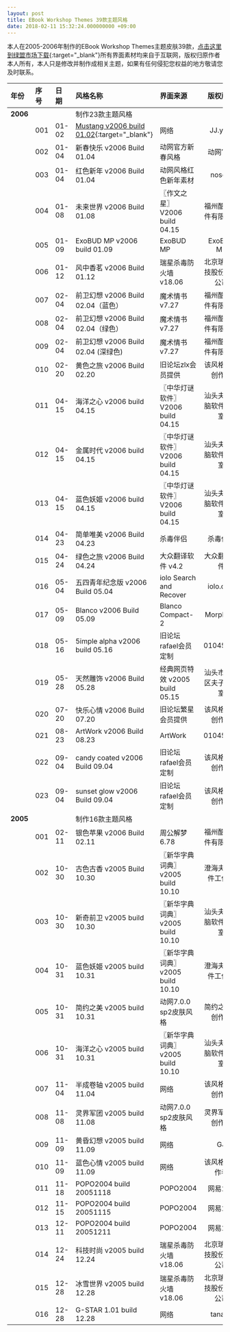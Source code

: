 ```yaml
---
layout: post
title: EBook Workshop Themes 39款主题风格
date: 2018-02-11 15:32:24.000000000 +09:00
---
```


本人在2005-2006年制作的EBook Workshop Themes主题皮肤39款，[点击这里到绿盟市场下载](http://www.xdowns.com/soft/38/217/2006/Soft_7092.html){:target="_blank"}所有界面素材均来自于互联网，版权归原作者本人所有，本人只是修改并制作成相关主题，如果有任何侵犯您权益的地方敬请您及时联系。



| 年份 | 序号 |日期 |风格名称 |界面来源 |版权所有|
|:-------------|:-------------|:------|:------------|:------------|:-----------:|
|**2006**|     |     |制作23款主题风格|     |     |
|    |001|01-02|[Mustang v2006 build 01.02](http://tadown.com/fs/5xia9misbtud6io437b8/){:target="_blank"}|网络|JJ.ying|
|    |002|01-04|新春快乐 v2006 Build 01.04|动网官方新春风格|动网官方|
|    |003|01-04|红色新年 v2006 Build 01.04|动网风格红色新年素材|nosom|
|    |004|01-08|未来世界 v2006 Build 01.08|〖作文之星〗 V2006 build 04.15|福州酷博软件有限公司|
|    |005|01-09|ExoBUD MP v2006 build 01.09|ExoBUD MP|ExoBUD MP|
|    |006|01-12|风中香茗 v2006 Build 01.12|瑞星杀毒防火墙 v18.06|北京瑞星科技股份有限公司|
|    |007|02-04|前卫幻想 v2006 Build 02.04（蓝色）|魔术情书 v7.27|福州酷博软件有限公司|
|    |008|02-04|前卫幻想 v2006 Build 02.04（绿色）|魔术情书 v7.27|福州酷博软件有限公司|
|    |009|02-04|前卫幻想 v2006 Build 02.04 (深绿色)|魔术情书 v7.27|福州酷博软件有限公司|
|    |010|02-20|黄色之旅 v2006 Build 02.20|旧论坛zlx会员提供|该风格的原创作者|
|    |011|04-15|海洋之心 v2006 build 04.15|〖中华灯谜软件〗 V2006 build 04.15|汕头夫子电脑软件工作室|
|    |012|04-15|金属时代 v2006 build 04.15|〖中华灯谜软件〗 V2006 build 04.15|汕头夫子电脑软件工作室|
|    |013|04-15|蓝色妖姬 v2006 build 04.15|〖中华灯谜软件〗 V2006 build 04.15|汕头夫子电脑软件工作室|
|    |014|04-23|简单唯美 v2006 Build 04.23|杀毒伴侣|杀毒伴侣|
|    |015|04-24|绿色之旅 v2006 Build 04.24|大众翻译软件 v4.2|大众翻译软件|
|    |016|05-04|五四青年纪念版 v2006 Build 05.04|iolo Search and Recover|iolo.com|
|    |017|05-09|Blanco v2006 Build 05.09|Blanco Compact-2|Morphium|
|    |018|05-16|5imple alpha v2006 build 05.16|旧论坛rafael会员定制|01045319|
|    |019|05-28|天然雕饰 v2006 Build 05.28|经典网页特效 v2005 build 05.15|汕头市澄海区夫子工作室|
|    |020|07-20|快乐心情 v2006 Build 07.20|旧论坛繁星会员提供|该风格的原创作者|
|    |021|08-23|ArtWork v2006 Build 08.23|ArtWork|01045319|
|    |022|09-04|candy coated v2006 Build 09.04|旧论坛rafael会员定制|该风格的原创作者|
|    |023|09-04|sunset glow v2006 Build 09.04|旧论坛rafael会员定制|该风格的原创作者|
|**2005**|     |     |制作16款主题风格|     |     |
|    |001|02-11|银色苹果 v2006 Build 02.11|周公解梦 6.78|福州酷博软件有限公司|
|    |002|10-30|古色古香 v2005 Build 10.30|〖新华字典词典〗 v2005 build 10.10|澄海夫子软件工作室|
|    |003|10-30|新奇前卫 v2005 build 10.30|〖新华字典词典〗 v2005 build 10.10|汕头夫子电脑软件工作室|
|    |004|10-31|蓝色妖姬 v2005 build 10.31|〖新华字典词典〗 v2005 build 10.10|澄海夫子软件工作室|
|    |005|10-31|简约之美 v2005 build 10.31 |动网7.0.0 sp2皮肤风格|简约之美原创作者|
|    |006|10-31|海洋之心 v2005 build 10.31|〖新华字典词典〗 v2005 build 10.10|汕头夫子电脑软件工作室|
|    |007|11-04|半成卷轴 v2005 build 11.04|网络|该风格的原创作者|
|    |008|11-08|灵界军团 v2005 build 11.08|动网7.0.0 sp2皮肤风格|灵界军团原创作者|
|    |009|11-09|黄昏幻想 v2005 build 11.09|网络|GJ|
|    |010|11-09|蓝色心情 v2005 build 11.09|网络|该风格的原作者|
|    |011|11-18|POPO2004 build 20051118|POPO2004|网易163|
|    |012|11-15|POPO2004 build 20051115|POPO2004|网易163|
|    |013|12-11|POPO2004 build 20051211|POPO2004|网易163|
|    |014|12-24|科技时尚 v2005 build 12.24|瑞星杀毒防火墙 v18.06|北京瑞星科技股份有限公司|
|    |015|12-28|冰雪世界 v2005 build 12.28|瑞星杀毒防火墙 v18.06|北京瑞星科技股份有限公司|
|    |016|12-28|G-STAR 1.01  build 12.28|网络|tanako|
    
